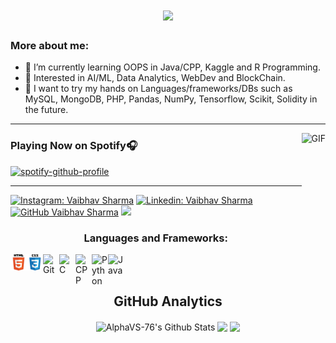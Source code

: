 <h1 align="center">
  <a href="https://git.io/typing-svg">
    <img src="https://readme-typing-svg.herokuapp.com/?lines=Greetings,Programmers!👋;I'm+Vaibhav+Sharma...;This+is+my+profile!&center=true&size=30">
  </a>
</h1>

### More about me:

- 📖 I’m currently learning OOPS in Java/CPP, Kaggle and R Programming.
- 🤟 Interested in AI/ML, Data Analytics, WebDev and BlockChain.
- 📑 I want to try my hands on Languages/frameworks/DBs such as MySQL, MongoDB, PHP, Pandas, NumPy, Tensorflow, Scikit, Solidity in the future.

---

<img align="right" alt="GIF" height="170px" src="https://media.giphy.com/media/J5B1Y8QZnzXXbLQIBu/giphy.gif" />

### Playing Now on Spotify🎧

[![spotify-github-profile](https://spotify-github-profile.vercel.app/api/view?uid=fwdc183ap0gdz08aet3dmm8s8&cover_image=true&theme=compact)](https://github.com/kittinan/spotify-github-profile)


---

[![Instagram: Vaibhav Sharma](https://img.shields.io/badge/-VaibhavSharma-darkmagenta?style=flat-square&logo=Instagram&logoColor=white&link=https://www.instagram.com/_besharam_sharma/)](https://www.instagram.com/_besharam_sharma/)
[![Linkedin: Vaibhav Sharma](https://img.shields.io/badge/-VaibhavSharma-blue?style=flat-square&logo=Linkedin&logoColor=white&link=https://www.linkedin.com/in/vaibhav-sharma-17928b1a1/)](https://www.linkedin.com/in/vaibhav-sharma-17928b1a1/)
[![GitHub Vaibhav Sharma](https://img.shields.io/github/followers/AlphaVS-76?label=follow&style=social)](https://github.com/AlphaVS-76)
![](https://komarev.com/ghpvc/?username=AlphaVS-76&color=blueviolet)

<h3 align="center">Languages and Frameworks:</h3>

<img align="left" alt="HTML5" width="26px" src="https://raw.githubusercontent.com/github/explore/80688e429a7d4ef2fca1e82350fe8e3517d3494d/topics/html/html.png" />
<img align="left" alt="CSS3" width="26px" src="https://raw.githubusercontent.com/github/explore/80688e429a7d4ef2fca1e82350fe8e3517d3494d/topics/css/css.png" />
<img align="left" alt="Git" width="26px" src="https://git-scm.com/images/logos/downloads/Git-Icon-1788C.png" />
<img align="left" alt="C" width="26px" src="https://img.icons8.com/color/50/000000/c-programming.png"/>
<img align="left" alt="CPP" width="26px" src="https://www.freeiconspng.com/uploads/c--logo-icon-0.png"/>
<img align="left" alt="Python" width="26px" src="https://img.icons8.com/color/48/000000/python--v1.png"/>
<img align="left" alt="Java" width="26px" src="https://image.flaticon.com/icons/png/512/226/226777.png"/>

<br/><br/>
<div align="center">
<h2 align="center">GitHub Analytics</h2>
<img align="center" alt="AlphaVS-76's Github Stats" src="https://github-readme-stats.vercel.app/api?username=AlphaVS-76&show_icons=true&hide_border=true&theme=algolia"/>
<img align="center" height="180em" src="https://github-readme-stats-eight-theta.vercel.app/api/top-langs/?username=AlphaVS-76&layout=compact&langs_count=8&theme=algolia"/>
<img align="center" width="50%" src="https://github-readme-streak-stats.herokuapp.com/?user=AlphaVS-76&show_icons=true&locale=en&layout=compact&theme=algolia&line_height=0" />
